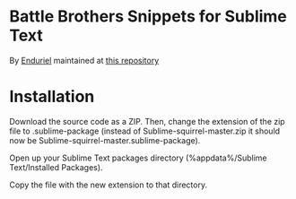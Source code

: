 # Battle Brothers Snippets for Sublime Text

By [Enduriel](https://github.com/Enduriel/) maintained at [this repository](https://github.com/Enduriel/Sublime-Text-BB-Snippets)

# Installation

Download the source code as a ZIP. Then, change the extension of the zip file to .sublime-package (instead of Sublime-squirrel-master.zip it should now be Sublime-squirrel-master.sublime-package).

Open up your Sublime Text packages directory (%appdata%/Sublime Text/Installed Packages). 

Copy the file with the new extension to that directory.